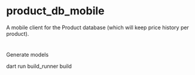 # product_db_mobile

A mobile client for the Product database (which will keep price history per product).

#

Generate models

dart run build_runner build
